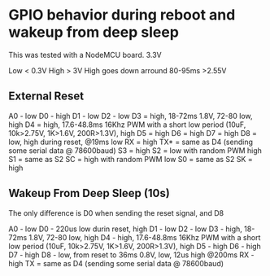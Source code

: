 # GPIO behavior during reboot and wakeup from deep sleep

This was tested with a NodeMCU board. 3.3V

Low < 0.3V
High > 3V
High goes down arround 80-95ms >2.55V

## External Reset

A0 - low
D0 - high
D1 - low
D2 - low
D3 = high, 18-72ms 1.8V, 72-80 low, high
D4 = high, 17.6-48.8ms 16Khz PWM with a short low period (10uF, 10k>2.75V, 1K>1.6V, 200R>1.3V), high
D5 = high
D6 = high
D7 = high
D8 = low, high during reset, @19ms low
RX = high
TX* = same as D4 (sending some serial data @ 78600baud)
S3 = high
S2 = low with random PWM high
S1 = same as S2
SC = high with random PWM low
S0 = same as S2
SK = high

## Wakeup From Deep Sleep (10s)

The only difference is D0 when sending the reset signal, and D8

A0 - low
D0 - 220us low durin reset, high
D1 - low
D2 - low
D3 - high, 18-72ms 1.8V, 72-80 low, high
D4 - high, 17.6-48.8ms 16Khz PWM with a short low period (10uF, 10k>2.75V, 1K>1.6V, 200R>1.3V), high
D5 - high
D6 - high
D7 - high
D8 - low, from reset to 36ms 0.8V, low, 12us high @200ms
RX - high
TX = same as D4 (sending some serial data @ 78600baud)
